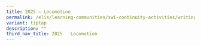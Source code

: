 ```yaml
---
title: 2025 – Locomotion
permalink: /elis/learning-communities/swi-continuity-activities/writing-marathon-2025-locomotion/
variant: tiptap
description: ""
third_nav_title: 2025   Locomotion
---
```

